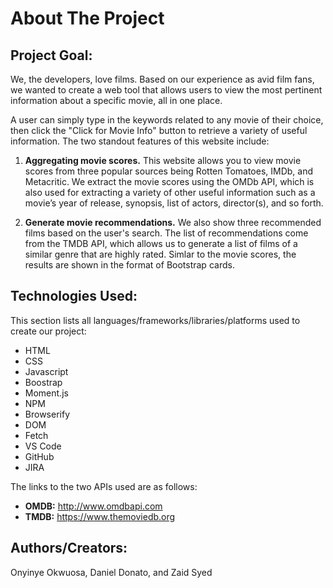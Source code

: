 # About The Project

## Project Goal:

We, the developers, love films. Based on our experience as avid film fans, we wanted to create a web tool that allows users to view the most pertinent information about a specific movie, all in one place. 

A user can simply type in the keywords related to any movie of their choice, then click the "Click for Movie Info" button to retrieve a variety of useful information. The two standout features of this website include:

1)  **Aggregating movie scores.** This website allows you to view movie scores from three popular sources being Rotten Tomatoes, IMDb, and Metacritic. We extract the movie scores using the OMDb API, which is also used for extracting a variety of other useful information such as a movie’s year of release, synopsis, list of actors, director(s), and so forth.

2) **Generate movie recommendations.** We also show three recommended films based on the user's search. The list of recommendations come from the TMDB API, which allows us to generate a list of films of a similar genre that are highly rated. Simlar to the movie scores, the results are shown in the format of Bootstrap cards.

## Technologies Used:

This section lists all languages/frameworks/libraries/platforms used to create our project:

* HTML
* CSS
* Javascript
* Boostrap
* Moment.js
* NPM
* Browserify
* DOM
* Fetch 
* VS Code
* GitHub
* JIRA

The links to the two APIs used are as follows:
* **OMDB:** http://www.omdbapi.com
* **TMDB:** https://www.themoviedb.org

## Authors/Creators: 

Onyinye Okwuosa, Daniel Donato, and Zaid Syed



